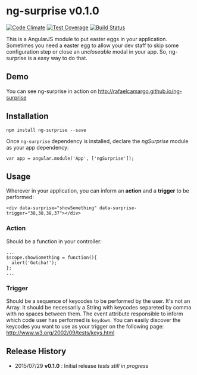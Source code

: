 # ng-surprise v0.1.0

[![Code Climate](https://codeclimate.com/github/rafaelcamargo/ng-surprise/badges/gpa.svg)](https://codeclimate.com/github/rafaelcamargo/ng-surprise)
[![Test Coverage](https://codeclimate.com/github/rafaelcamargo/ng-surprise/badges/coverage.svg)](https://codeclimate.com/github/rafaelcamargo/ng-surprise/coverage)
[![Build Status](https://travis-ci.org/rafaelcamargo/ng-surprise.svg?branch=master)](https://travis-ci.org/rafaelcamargo/ng-surprise)

This is a AngularJS module to put easter eggs in your application. Sometimes you need a easter egg to allow your dev staff to skip some configuration step or close an *uncloseable* modal in your app. So, ng-surprise is a easy way to do that.

## Demo
You can see ng-surprise in action on http://rafaelcamargo.github.io/ng-surprise

## Installation
```
npm install ng-surprise --save
```
Once `ng-surprise` dependency is installed, declare the *ngSurprise* module as your app dependency:
```
var app = angular.module('App', ['ngSurprise']);
```

## Usage
Wherever in your application, you can inform an **action** and a **trigger** to be performed:
```
<div data-surprise="showSomething" data-surprise-trigger="38,38,38,37"></div>
```

### Action
Should be a function in your controller:
```
...
$scope.showSomething = function(){
  alert('Gotcha!');
};
...
```

### Trigger
Should be a sequence of keycodes to be performed by the user. It's not an Array. It should be necessarily a String with keycodes separeted by comma with no spaces between them. The event attribute responsible to inform which code user has performed is `keydown`. You can easily discover the keycodes you want to use as your trigger on the following page: http://www.w3.org/2002/09/tests/keys.html

## Release History
- 2015/07/29 **v0.1.0** : Initial release *tests still in progress*
